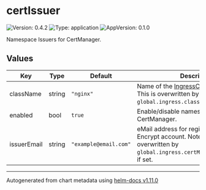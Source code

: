 # certIssuer

![Version: 0.4.2](https://img.shields.io/badge/Version-0.4.2-informational?style=flat-square) ![Type: application](https://img.shields.io/badge/Type-application-informational?style=flat-square) ![AppVersion: 0.1.0](https://img.shields.io/badge/AppVersion-0.1.0-informational?style=flat-square)

Namespace Issuers for CertManager.

## Values

| Key | Type | Default | Description |
|-----|------|---------|-------------|
| className | string | `"nginx"` | Name of the [IngressClass](https://kubernetes.io/docs/concepts/services-networking/ingress/#ingress-class) to use. Note: This is overwritten by `global.ingress.className`, if set. |
| enabled | bool | `true` | Enable/disable namespace [Issuers](https://cert-manager.io/docs/concepts/issuer/) for CertManager. |
| issuerEmail | string | `"example@email.com"` | eMail address for registration with Let's Encrypt account. Note: This is overwritten by `global.ingress.certManager.issuerEmail`, if set. |

----------------------------------------------
Autogenerated from chart metadata using [helm-docs v1.11.0](https://github.com/norwoodj/helm-docs/releases/v1.11.0)
